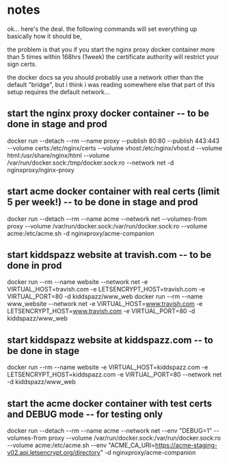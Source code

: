 # notes
ok... here's the deal. the following commands will set everything up basically how it should be,

the problem is that you if you start the nginx proxy docker container more than 5 times within
168hrs (1week) the certificate authority will restrict your sign certs.

the docker docs sa you should probably use a network other than the default "bridge", but i think i
was reading somewhere else that part of this setup requires the default network...


## start the nginx proxy docker container -- to be done in stage and prod
docker run --detach --rm --name proxy --publish 80:80 --publish 443:443 --volume certs:/etc/nginx/certs --volume vhost:/etc/nginx/vhost.d --volume html:/usr/share/nginx/html --volume /var/run/docker.sock:/tmp/docker.sock:ro --network net -d nginxproxy/nginx-proxy


## start acme docker container with real certs (limit 5 per week!) -- to be done in stage and prod
docker run --detach --rm --name acme --network net --volumes-from proxy --volume /var/run/docker.sock:/var/run/docker.sock:ro --volume acme:/etc/acme.sh -d nginxproxy/acme-companion


## start kiddspazz website at travish.com -- to be done in prod
docker run --rm --name website --network net -e VIRTUAL_HOST=travish.com -e LETSENCRYPT_HOST=travish.com -e VIRTUAL_PORT=80 -d kiddspazz/www_web
docker run --rm --name www_website --network net -e VIRTUAL_HOST=www.travish.com -e LETSENCRYPT_HOST=www.travish.com -e VIRTUAL_PORT=80 -d kiddspazz/www_web


## start kiddspazz website at kiddspazz.com -- to be done in stage
docker run --rm --name website -e VIRTUAL_HOST=kiddspazz.com -e LETSENCRYPT_HOST=kiddspazz.com -e VIRTUAL_PORT=80 --network net -d kiddspazz/www_web


## start the acme docker container with test certs and DEBUG mode -- for testing only
docker run --detach --rm --name acme --network net --env "DEBUG=1" --volumes-from proxy --volume /var/run/docker.sock:/var/run/docker.sock:ro --volume acme:/etc/acme.sh --env "ACME_CA_URI=https://acme-staging-v02.api.letsencrypt.org/directory" -d nginxproxy/acme-companion
